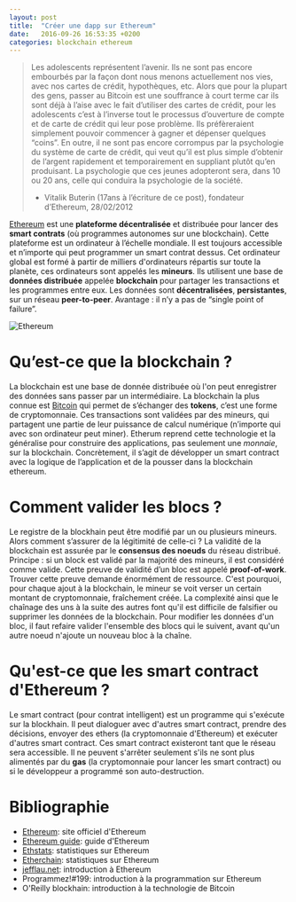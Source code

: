 ```yaml
---
layout: post
title:  "Créer une dapp sur Ethereum"
date:   2016-09-26 16:53:35 +0200
categories: blockchain ethereum
---
```

> Les adolescents représentent l’avenir. Ils ne sont pas encore embourbés par la
façon dont nous menons actuellement nos vies, avec nos cartes de crédit,
hypothèques, etc. Alors que pour la plupart des gens, passer au Bitcoin
est une souffrance à court terme car ils sont déjà à l’aise avec le fait
d’utiliser des cartes de crédit, pour les adolescents c’est à l’inverse tout
le processus d’ouverture de compte et de carte de crédit qui leur pose
problème. Ils préfèreraient simplement pouvoir commencer à gagner et dépenser
quelques “coins”. En outre, il ne sont pas encore corrompus par la psychologie
du système de carte de crédit, qui veut qu’il est plus simple d’obtenir de
l’argent rapidement et temporairement en suppliant plutôt qu’en produisant. La
psychologie que ces jeunes adopteront sera, dans 10 ou 20 ans, celle qui
conduira la psychologie de la société.
> - Vitalik Buterin (17ans à l’écriture de ce post), fondateur d’Ethereum,
28/02/2012

[Ethereum][Ethereum] est une __plateforme décentralisée__ et distribuée pour
lancer des __smart contrats__ (où programmes autonomes sur une blockchain).
Cette plateforme est un ordinateur à l’échelle mondiale. Il est toujours
accessible et n’importe qui peut programmer un smart contrat dessus. Cet
ordinateur global est formé à partir de milliers d'ordinateurs répartis sur
toute la planète, ces ordinateurs sont appelés les __mineurs__. Ils utilisent
une base de __données distribuée__ appelée __blockchain__ pour partager les
transactions et les programmes entre eux. Les données sont __décentralisées__,
__persistantes__, sur un réseau __peer-to-peer__. Avantage : il n’y a pas de
“single point of failure”.

![Ethereum](http://i.stack.imgur.com/hDDzg.png)

Qu’est-ce que la blockchain ?
=============================

La blockchain est une base de donnée distribuée où l'on peut enregistrer des
données sans passer par un intermédiaire. La blockchain la plus connue est
[Bitcoin][Bitcoin] qui permet de s’échanger des __tokens__, c’est une forme de
cryptomonnaie. Ces transactions sont validées par des mineurs, qui partagent une
partie de leur puissance de calcul numérique (n’importe qui avec son ordinateur
peut miner). Etherum reprend cette technologie et la généralise pour construire
des applications, pas seulement une *monnaie*, sur la blockchain. Concrètement,
il s’agit de développer un smart contract avec la logique de l’application et
de la pousser dans la blockchain ethereum.

Comment valider les blocs ?
===========================

Le registre de la blockhain peut être modifié par un ou plusieurs mineurs. Alors
comment s’assurer de la légitimité de celle-ci ? La validité de la blockchain
est assurée par le __consensus des noeuds__ du réseau distribué. Principe : si
un block est validé par la majorité des mineurs, il est considéré comme valide.
Cette preuve de validité d’un bloc est appelé __proof-of-work__. Trouver cette
preuve demande énormément de ressource.
C'est pourquoi, pour chaque ajout à la blockchain, le mineur se voit verser un
certain montant de cryptomonnaie, fraîchement créée. La complexité ainsi
que le chaînage des uns à la suite des autres font qu'il est difficile de
falsifier ou supprimer les données de la blockchain. Pour modifier les données
d'un bloc, il faut refaire valider l'ensemble des blocs qui le suivent, avant
qu'un autre noeud n'ajoute un nouveau bloc à la chaîne.

Qu'est-ce que les smart contract d'Ethereum ?
=============================================

Le smart contract (pour contrat intelligent) est un programme qui s'exécute sur
la blockhain. Il peut dialoguer avec d'autres smart contract, prendre des
décisions, envoyer des ethers (la cryptomonnaie d'Ethereum) et exécuter d'autres
smart contract. Ces smart contract existeront tant que le réseau sera
accessible. Il ne peuvent s'arrêter seulement s'ils ne sont plus alimentés par
du __gas__ (la cryptomonnaie pour lancer les smart contract) ou si le
développeur a programmé son auto-destruction.

Bibliographie
=============

- [Ethereum][Ethereum]: site officiel d'Ethereum
- [Ethereum guide][Ethereum-guide]: guide d'Ethereum
- [Ethstats][Ethstats]: statistiques sur Ethereum
- [Etherchain][Etherchain]: statistiques sur Ethereum
- [jefflau.net][jefflau.net]: introduction à Ethereum
- Programmez!#199: introduction à la programmation sur Ethereum
- O'Reilly blockhain: introduction à la technologie de Bitcoin


[Ethereum]: https://www.ethereum.org/
[Ethereum-guide]: https://ethereum.gitbooks.io/frontier-guide/content/index.html
[Bitcoin]: https://bitcoin.org/fr/
[Ethstats]: https://ethstats.net/
[Etherchain]: https://www.etherchain.org/
[jefflau.net]: http://jefflau.net/how-to-start-developing-on-ethereum-for-web-developers/
